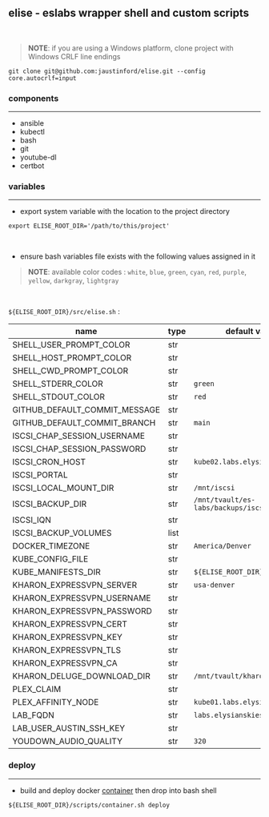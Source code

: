 ## elise - eslabs wrapper shell and custom scripts
<br />

> **NOTE**: if you are using a Windows platform, clone project with Windows CRLF line endings
```
git clone git@github.com:jaustinford/elise.git --config core.autocrlf=input
```

### components
---

- ansible
- kubectl
- bash
- git
- youtube-dl
- certbot

### variables
---

- export system variable with the location to the project directory
```
export ELISE_ROOT_DIR='/path/to/this/project'
```
<br />

- ensure bash variables file exists with the following values assigned in it
> **NOTE**: available color codes : `white`, `blue`, `green`, `cyan`, `red`, `purple`, `yellow`, `darkgray`, `lightgray`

<br />

`${ELISE_ROOT_DIR}/src/elise.sh` :

| name                          | type | default value                              | base64 |
|-------------------------------|------|--------------------------------------------| -------|
| SHELL_USER_PROMPT_COLOR       | str  |                                            |        |
| SHELL_HOST_PROMPT_COLOR       | str  |                                            |        |
| SHELL_CWD_PROMPT_COLOR        | str  |                                            |        |
| SHELL_STDERR_COLOR            | str  | `green`                                    |        |
| SHELL_STDOUT_COLOR            | str  | `red`                                      |        |
| GITHUB_DEFAULT_COMMIT_MESSAGE | str  |                                            |        |
| GITHUB_DEFAULT_COMMIT_BRANCH  | str  | `main`                                     |        |
| ISCSI_CHAP_SESSION_USERNAME   | str  |                                            |        |
| ISCSI_CHAP_SESSION_PASSWORD   | str  |                                            |        |
| ISCSI_CRON_HOST               | str  | `kube02.labs.elysianskies.com`             |        |
| ISCSI_PORTAL                  | str  |                                            |        |
| ISCSI_LOCAL_MOUNT_DIR         | str  | `/mnt/iscsi`                               |        |
| ISCSI_BACKUP_DIR              | str  | `/mnt/tvault/es-labs/backups/iscsi_volume` |        |
| ISCSI_IQN                     | str  |                                            |        |
| ISCSI_BACKUP_VOLUMES          | list |                                            |        |
| DOCKER_TIMEZONE               | str  | `America/Denver`                           |        |
| KUBE_CONFIG_FILE              | str  |                                            |        |
| KUBE_MANIFESTS_DIR            | str  | `${ELISE_ROOT_DIR}/manifests`              |        |
| KHARON_EXPRESSVPN_SERVER      | str  | `usa-denver`                               |        |
| KHARON_EXPRESSVPN_USERNAME    | str  |                                            | `true` |
| KHARON_EXPRESSVPN_PASSWORD    | str  |                                            | `true` |
| KHARON_EXPRESSVPN_CERT        | str  |                                            | `true` |
| KHARON_EXPRESSVPN_KEY         | str  |                                            | `true` |
| KHARON_EXPRESSVPN_TLS         | str  |                                            | `true` |
| KHARON_EXPRESSVPN_CA          | str  |                                            | `true` |
| KHARON_DELUGE_DOWNLOAD_DIR    | str  | `/mnt/tvault/kharon`                       |        |
| PLEX_CLAIM                    | str  |                                            |        |
| PLEX_AFFINITY_NODE            | str  | `kube01.labs.elysianskies.com`             |        |
| LAB_FQDN                      | str  | `labs.elysianskies.com`                    |        |
| LAB_USER_AUSTIN_SSH_KEY       | str  |                                            | `true` |
| YOUDOWN_AUDIO_QUALITY         | str  | `320`                                      |        |

### deploy
---

- build and deploy docker [container](https://github.com/jaustinford/elise/blob/main/scripts/container.sh) then drop into bash shell
```
${ELISE_ROOT_DIR}/scripts/container.sh deploy
```
